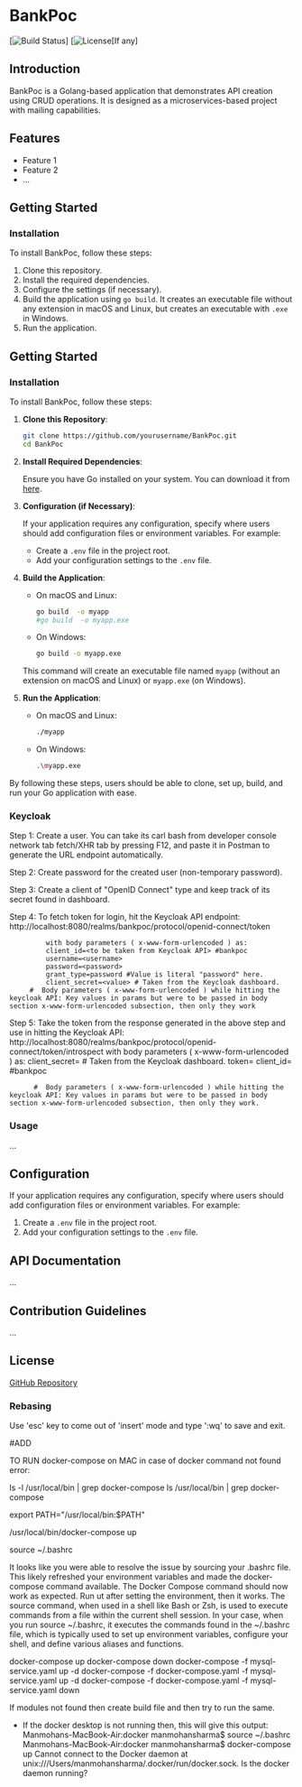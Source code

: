 # BankPoc

[![Build Status](https)]
[![License](https:)[If any]

## Introduction

BankPoc is a Golang-based application that demonstrates API creation using CRUD operations. It is designed as a microservices-based project with mailing capabilities.

## Features

- Feature 1
- Feature 2
- ...

## Getting Started

### Installation

To install BankPoc, follow these steps:

1. Clone this repository.
2. Install the required dependencies.
3. Configure the settings (if necessary).
4. Build the application using `go build`. It creates an executable file without any extension in macOS and Linux, but creates an executable with `.exe` in Windows.
5. Run the application.

## Getting Started

### Installation

To install BankPoc, follow these steps:

1. **Clone this Repository**:

   ```sh
   git clone https://github.com/yourusername/BankPoc.git
   cd BankPoc
   ```

2. **Install Required Dependencies**:

   Ensure you have Go installed on your system. You can download it from [here](https://golang.org/dl/).

3. **Configuration (if Necessary)**:

   If your application requires any configuration, specify where users should add configuration files or environment variables. For example:
   - Create a `.env` file in the project root.
   - Add your configuration settings to the `.env` file.

4. **Build the Application**:

   - On macOS and Linux:

     ```sh
     go build  -o myapp
     #go build  -o myapp.exe
     ```

   - On Windows:

     ```sh
     go build -o myapp.exe
     ```

   This command will create an executable file named `myapp` (without an extension on macOS and Linux) or `myapp.exe` (on Windows).

5. **Run the Application**:

   - On macOS and Linux:

     ```sh
     ./myapp
     ```

   - On Windows:

     ```sh
     .\myapp.exe
     ```

By following these steps, users should be able to clone, set up, build, and run your Go application with ease.

### Keycloak
Step 1: Create a user. You can take its carl bash from developer console network tab fetch/XHR tab by pressing F12, and paste it in Postman to generate the URL endpoint automatically.

Step 2: Create password for the created user (non-temporary password).

Step 3: Create a client of "OpenID Connect" type and keep track of its secret found in dashboard.

Step 4: To fetch token for login, hit the Keycloak API endpoint:
             http://localhost:8080/realms/bankpoc/protocol/openid-connect/token
            
             with body parameters ( x-www-form-urlencoded ) as:
             client_id=<to be taken from Keycloak API> #bankpoc
             username=<username>
             password=<password>
             grant_type=password #Value is literal "password" here.
             client_secret=<value> # Taken from the Keycloak dashboard.
         #  Body parameters ( x-www-form-urlencoded ) while hitting the keycloak API: Key values in params but were to be passed in body section x-www-form-urlencoded subsection, then only they work

Step 5: Take the token from the response generated in the above step and use in hitting the Keycloak API:
            http://localhost:8080/realms/bankpoc/protocol/openid-connect/token/introspect
          with body parameters ( x-www-form-urlencoded ) as:
             client_secret=<value> # Taken from the Keycloak dashboard.
             token=<token from above token api response>
             client_id=<taken from Keycloak dashboard> #bankpoc
            
          #  Body parameters ( x-www-form-urlencoded ) while hitting the keycloak API: Key values in params but were to be passed in body section x-www-form-urlencoded subsection, then only they work.



### Usage

...

## Configuration

If your application requires any configuration, specify where users should add configuration files or environment variables. For example:

1. Create a `.env` file in the project root.
2. Add your configuration settings to the `.env` file.

## API Documentation

...

## Contribution Guidelines

...

## License

[GitHub Repository](https://github.com/manmohansharma21/BankPoc)


### Rebasing
 Use 'esc' key to come out of 'insert' mode and type ':wq' to save and exit.




 #ADD

  TO RUN docker-compose on MAC in case of docker command not found error:

ls -l /usr/local/bin | grep docker-compose
ls /usr/local/bin | grep docker-compose

export PATH="/usr/local/bin:$PATH"

/usr/local/bin/docker-compose up

source ~/.bashrc

It looks like you were able to resolve the issue by sourcing your .bashrc file. This likely refreshed your environment variables and made the docker-compose command available. The Docker Compose command should now work as expected. Run ut after setting the environment, then it works.
The source command, when used in a shell like Bash or Zsh, is used to execute commands from a file within the current shell session. In your case, when you run source ~/.bashrc, it executes the commands found in the ~/.bashrc file, which is typically used to set up environment variables, configure your shell, and define various aliases and functions.

docker-compose up
docker-compose down
docker-compose -f mysql-service.yaml up -d
docker-compose -f docker-compose.yaml -f mysql-service.yaml up -d
docker-compose -f docker-compose.yaml -f mysql-service.yaml down


If modules not found then create build file and then try to run the same.


* If the docker desktop is not running then, this will give this output:
Manmohans-MacBook-Air:docker manmohansharma$ source ~/.bashrc
Manmohans-MacBook-Air:docker manmohansharma$ docker-compose up
Cannot connect to the Docker daemon at unix:///Users/manmohansharma/.docker/run/docker.sock. Is the docker daemon running?
